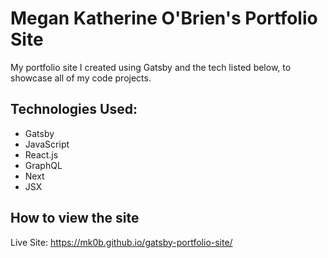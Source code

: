 # Megan Katherine O'Brien's Portfolio Site #

My portfolio site I created using Gatsby and the tech listed below, to showcase all of my code projects.

## Technologies Used: ##

- Gatsby
- JavaScript
- React.js
- GraphQL
- Next
- JSX

## How to view the site ##

Live Site: https://mk0b.github.io/gatsby-portfolio-site/
